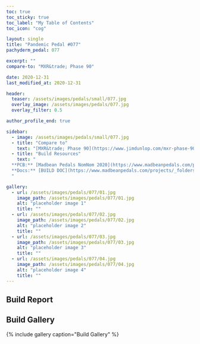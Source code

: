 ```yaml
---
toc: true
toc_sticky: true
toc_label: "My Table of Contents"
toc_icon: "cog"

layout: single
title: "Pandemic Pedal #077"
pachyderm_pedal: 077

excerpt: ""
compare-to: "MXR&trade; Phase 90"

date: 2020-12-31
last_modified_at: 2020-12-31

header:
  teaser: /assets/images/pedals/small/077.jpg
  overlay_image: /assets/images/pedals/077.jpg
  overlay_filter: 0.5

author_profile_end: true

sidebar:
  - image: /assets/images/pedals/small/077.jpg
  - title: "Compare to"
    text: "[MXR&trade; Phase 90](https://www.jimdunlop.com/mxr-phase-90/)"
  - title: "Build Resources"
    text: "
  **PCB:** [Madbean Pedals NomNom 2020](https://www.madbeanpedals.com/projects/index.html)<br>
  **Docs:** [BUILD DOC](https://www.madbeanpedals.com/projects/_folders/FilterMod/docs/NomNom2020.zip)
  "

gallery:
  - url: /assets/images/pedals/077/01.jpg
    image_path: /assets/images/pedals/077/01.jpg
    alt: "placeholder image 1"
    title: ""
  - url: /assets/images/pedals/077/02.jpg
    image_path: /assets/images/pedals/077/02.jpg
    alt: "placeholder image 2"
    title: ""
  - url: /assets/images/pedals/077/03.jpg
    image_path: /assets/images/pedals/077/03.jpg
    alt: "placeholder image 3"
    title: ""
  - url: /assets/images/pedals/077/04.jpg
    image_path: /assets/images/pedals/077/04.jpg
    alt: "placeholder image 4"
    title: ""
---
```


## Build Report ##

## Build Gallery ##

{% include gallery caption="Build Gallery" %}